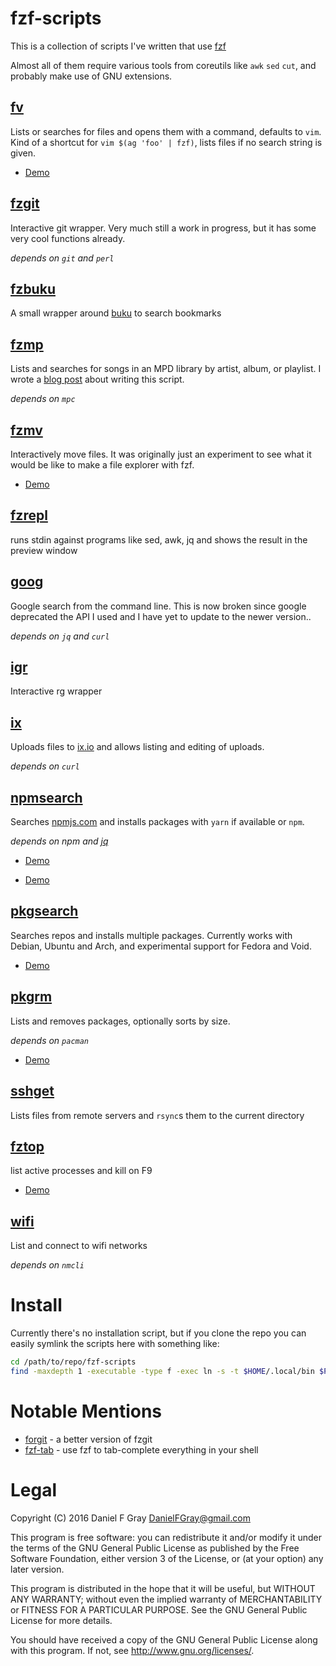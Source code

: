 # fzf-scripts

This is a collection of scripts I've written that use [fzf](https://github.com/junegunn/fzf)

Almost all of them require various tools from coreutils like `awk` `sed` `cut`, and probably make use of GNU extensions.

## [fv](fv)

Lists or searches for files and opens them with a command, defaults to `vim`. Kind of a shortcut for `vim $(ag 'foo' | fzf)`, lists files if no search string is given.


* [Demo](https://asciinema.org/a/sXeXaBsPaGkKm173ONMgUMAxP)
## [fzgit](fzgit)

Interactive git wrapper. Very much still a work in progress, but it has some very cool functions already.

*depends on `git` and `perl`*

## [fzbuku](fzbuku)

A small wrapper around [buku](https://github.com/jarun/Buku) to search bookmarks

## [fzmp](fzmp)

Lists and searches for songs in an MPD library by artist, album, or playlist. I wrote a [blog post](https://danielfgray.gitlab.io/computers/fzmp) about writing this script.

*depends on `mpc`*

## [fzmv](fzmv)

Interactively move files. It was originally just an experiment to see what it would be like to make a file explorer with fzf.

* [Demo](https://asciinema.org/a/364316)

## [fzrepl](fzrepl)

runs stdin against programs like sed, awk, jq and shows the result in the preview window

## [goog](goog)

Google search from the command line. This is now broken since google deprecated the API I used and I have yet to update to the newer version..

*depends on `jq` and `curl`*

## [igr](igr)

Interactive rg wrapper

## [ix](ix)

Uploads files to [ix.io](http://ix.io) and allows listing and editing of uploads.

*depends on `curl`*

## [npmsearch](npmsearch)

Searches [npmjs.com](https://npmjs.com) and installs packages with `yarn` if available or `npm`.

*depends on npm and [jq](https://stedolan.github.io/jq/)*

* [Demo](https://asciinema.org/a/sXeXaBsPaGkKm173ONMgUMAxP)

* [Demo](https://asciinema.org/a/178602)

## [pkgsearch](pkgsearch)

Searches repos and installs multiple packages. Currently works with Debian, Ubuntu and Arch, and experimental support for Fedora and Void.

* [Demo](https://asciinema.org/a/Kxwto9i3ioiDoJ3C9du18GKxc)

## [pkgrm](pkgrm)

Lists and removes packages, optionally sorts by size.

*depends on `pacman`*
* [Demo](https://asciinema.org/a/HOMwFt7shskjb6WaHb733ZiGZ)

## [sshget](sshget)

Lists files from remote servers and `rsync`s them to the current directory

## [fztop](fztop)

list active processes and kill on F9

* [Demo](https://asciinema.org/a/IIFDLdxZhLyYxLgX9qAcrGmQ7)


## [wifi](wifi)

List and connect to wifi networks

*depends on `nmcli`*

# Install

Currently there's no installation script, but if you clone the repo you can easily symlink the scripts here with something like:

``` sh
cd /path/to/repo/fzf-scripts
find -maxdepth 1 -executable -type f -exec ln -s -t $HOME/.local/bin $PWD/fzf-scripts/{} \;
```

# Notable Mentions

* [forgit](https://github.com/wfxr/forgit) - a better version of fzgit
* [fzf-tab](https://github.com/Aloxaf/fzf-tab) - use fzf to tab-complete everything in your shell

# Legal
Copyright (C) 2016 Daniel F Gray <DanielFGray@gmail.com>

This program is free software: you can redistribute it and/or modify it under the terms of the GNU General Public License as published by the Free Software Foundation, either version 3 of the License, or (at your option) any later version.

This program is distributed in the hope that it will be useful, but WITHOUT ANY WARRANTY; without even the implied warranty of MERCHANTABILITY or FITNESS FOR A PARTICULAR PURPOSE.  See the GNU General Public License for more details.

You should have received a copy of the GNU General Public License along with this program.  If not, see <http://www.gnu.org/licenses/>.
